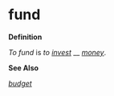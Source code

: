 # fund

**Definition**

_To fund_ is _to_ [_invest_](https://github.com/gcassel/Modular-Organization-Terminology/blob/master/terms/invest.md) __ [_money_](https://github.com/gcassel/Modular-Organization-Terminology/blob/master/terms/money.md).

**See Also**

[_budget_](https://github.com/gcassel/Modular-Organization-Terminology/blob/master/terms/budget.md)
